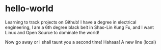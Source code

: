 # hello-world

Learning to track projects on Github!
I have a degree in electrical engineering, I am a 6th degree black belt in Shao-Lin Kung Fu, and I want Linux and Open Source to 
dominate the world!

Now go away or I shall taunt you a second time!
Hahaaa!
A new line (local)
